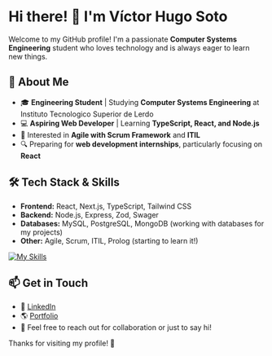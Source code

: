 # Hi there! 👋 I'm Víctor Hugo Soto

Welcome to my GitHub profile! I'm a passionate **Computer Systems Engineering** student who loves technology and is always eager to learn new things.

## 🚀 About Me
- 🎓 **Engineering Student** | Studying **Computer Systems Engineering** at Instituto Tecnologico Superior de Lerdo
- 💻 **Aspiring Web Developer** | Learning **TypeScript, React, and Node.js**
- 🌱 Interested in **Agile with Scrum Framework** and **ITIL**
- 🔍 Preparing for **web development internships**, particularly focusing on **React**

## 🛠 Tech Stack & Skills
- **Frontend:** React, Next.js, TypeScript, Tailwind CSS
- **Backend:** Node.js, Express, Zod, Swager
- **Databases:** MySQL, PostgreSQL, MongoDB (working with databases for my projects)
- **Other:** Agile, Scrum, ITIL, Prolog (starting to learn it!)

[![My Skills](https://skillicons.dev/icons?i=react,ts,nextjs,vite,tailwind,nodejs,express)](https://skillicons.dev)

## 📫 Get in Touch
- 💼 [LinkedIn](https://linkedin.com/in/víctor-hugo-soto-gándara-357a752a4)
- 🌎 [Portfolio](#) 
- 📩 Feel free to reach out for collaboration or just to say hi!

Thanks for visiting my profile! 🚀


